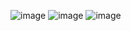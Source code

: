 ![image](https://user-images.githubusercontent.com/57319180/155514791-4f5a28b4-2282-483d-86c4-8d2c9beaf11a.png)
![image](https://user-images.githubusercontent.com/57319180/155514868-d69c191c-5fda-4d97-b6b1-13608c8f84a0.png)
![image](https://user-images.githubusercontent.com/57319180/155514904-5f7a2f22-90f6-47c1-afd4-529a2826ae56.png)
